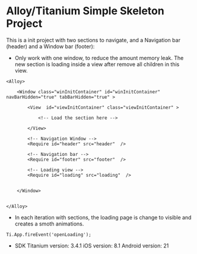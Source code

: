 
Alloy/Titanium Simple Skeleton Project
===

This is a init project with two sections to navigate, and a Navigation bar (header) and a Window bar (footer):
- Only work with one window, to reduce the amount memory leak. The new section is loading inside a view after remove all children in this view.
```
<Alloy>
	
	<Window class="winInitContainer" id="winInitContainer" navBarHidden="true" tabBarHidden="true" >

		<View  id="viewInitContainer" class="viewInitContainer" > 
			 	
			<!-- Load the section here -->
			
		</View>	
		
		<!-- Navigation Window -->
		<Require id="header" src="header"  />
		
		<!-- Navigation bar -->
		<Require id="footer" src="footer"  />
		
		<!-- Loading view -->
		<Require id="loading" src="loading"  />	
		
		
	</Window>
		
	
</Alloy>
```
- In each iteration with sections, the loading page is change to visible and creates a smoth animations.
```
Ti.App.fireEvent('openLoading');
```
- SDK Titanium version: 3.4.1
iOS version: 8.1
Android version: 21

